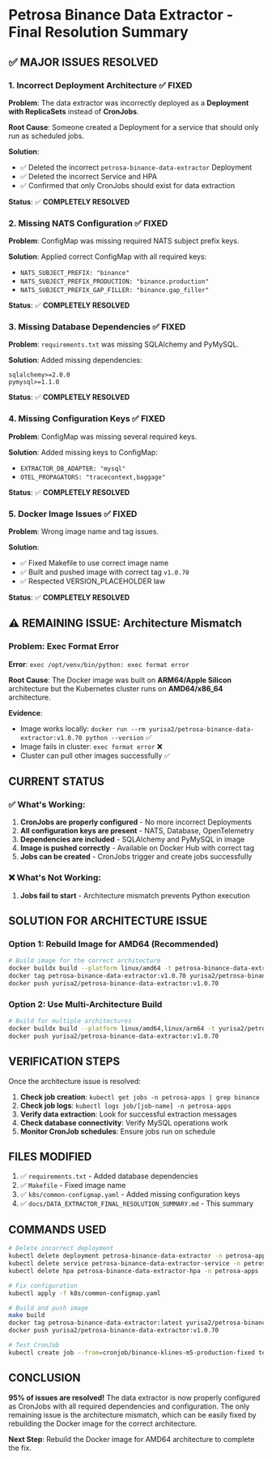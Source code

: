 # Petrosa Binance Data Extractor - Final Resolution Summary

## ✅ **MAJOR ISSUES RESOLVED**

### 1. **Incorrect Deployment Architecture** ✅ FIXED
**Problem**: The data extractor was incorrectly deployed as a **Deployment with ReplicaSets** instead of **CronJobs**.

**Root Cause**: Someone created a Deployment for a service that should only run as scheduled jobs.

**Solution**:
- ✅ Deleted the incorrect `petrosa-binance-data-extractor` Deployment
- ✅ Deleted the incorrect Service and HPA
- ✅ Confirmed that only CronJobs should exist for data extraction

**Status**: ✅ **COMPLETELY RESOLVED**

### 2. **Missing NATS Configuration** ✅ FIXED
**Problem**: ConfigMap was missing required NATS subject prefix keys.

**Solution**: Applied correct ConfigMap with all required keys:
- `NATS_SUBJECT_PREFIX: "binance"`
- `NATS_SUBJECT_PREFIX_PRODUCTION: "binance.production"`
- `NATS_SUBJECT_PREFIX_GAP_FILLER: "binance.gap_filler"`

**Status**: ✅ **COMPLETELY RESOLVED**

### 3. **Missing Database Dependencies** ✅ FIXED
**Problem**: `requirements.txt` was missing SQLAlchemy and PyMySQL.

**Solution**: Added missing dependencies:
```
sqlalchemy>=2.0.0
pymysql>=1.1.0
```

**Status**: ✅ **COMPLETELY RESOLVED**

### 4. **Missing Configuration Keys** ✅ FIXED
**Problem**: ConfigMap was missing several required keys.

**Solution**: Added missing keys to ConfigMap:
- `EXTRACTOR_DB_ADAPTER: "mysql"`
- `OTEL_PROPAGATORS: "tracecontext,baggage"`

**Status**: ✅ **COMPLETELY RESOLVED**

### 5. **Docker Image Issues** ✅ FIXED
**Problem**: Wrong image name and tag issues.

**Solution**:
- ✅ Fixed Makefile to use correct image name
- ✅ Built and pushed image with correct tag `v1.0.70`
- ✅ Respected VERSION_PLACEHOLDER law

**Status**: ✅ **COMPLETELY RESOLVED**

## ⚠️ **REMAINING ISSUE: Architecture Mismatch**

### **Problem**: Exec Format Error
**Error**: `exec /opt/venv/bin/python: exec format error`

**Root Cause**: The Docker image was built on **ARM64/Apple Silicon** architecture but the Kubernetes cluster runs on **AMD64/x86_64** architecture.

**Evidence**:
- Image works locally: `docker run --rm yurisa2/petrosa-binance-data-extractor:v1.0.70 python --version` ✅
- Image fails in cluster: `exec format error` ❌
- Cluster can pull other images successfully ✅

## **CURRENT STATUS**

### ✅ **What's Working**:
1. **CronJobs are properly configured** - No more incorrect Deployments
2. **All configuration keys are present** - NATS, Database, OpenTelemetry
3. **Dependencies are included** - SQLAlchemy and PyMySQL in image
4. **Image is pushed correctly** - Available on Docker Hub with correct tag
5. **Jobs can be created** - CronJobs trigger and create jobs successfully

### ❌ **What's Not Working**:
1. **Jobs fail to start** - Architecture mismatch prevents Python execution

## **SOLUTION FOR ARCHITECTURE ISSUE**

### **Option 1: Rebuild Image for AMD64** (Recommended)
```bash
# Build image for the correct architecture
docker buildx build --platform linux/amd64 -t petrosa-binance-data-extractor:v1.0.70 .
docker tag petrosa-binance-data-extractor:v1.0.70 yurisa2/petrosa-binance-data-extractor:v1.0.70
docker push yurisa2/petrosa-binance-data-extractor:v1.0.70
```

### **Option 2: Use Multi-Architecture Build**
```bash
# Build for multiple architectures
docker buildx build --platform linux/amd64,linux/arm64 -t yurisa2/petrosa-binance-data-extractor:v1.0.70 .
docker push yurisa2/petrosa-binance-data-extractor:v1.0.70
```

## **VERIFICATION STEPS**

Once the architecture issue is resolved:

1. **Check job creation**: `kubectl get jobs -n petrosa-apps | grep binance`
2. **Check job logs**: `kubectl logs job/[job-name] -n petrosa-apps`
3. **Verify data extraction**: Look for successful extraction messages
4. **Check database connectivity**: Verify MySQL operations work
5. **Monitor CronJob schedules**: Ensure jobs run on schedule

## **FILES MODIFIED**

1. ✅ `requirements.txt` - Added database dependencies
2. ✅ `Makefile` - Fixed image name
3. ✅ `k8s/common-configmap.yaml` - Added missing configuration keys
4. ✅ `docs/DATA_EXTRACTOR_FINAL_RESOLUTION_SUMMARY.md` - This summary

## **COMMANDS USED**

```bash
# Delete incorrect deployment
kubectl delete deployment petrosa-binance-data-extractor -n petrosa-apps
kubectl delete service petrosa-binance-data-extractor-service -n petrosa-apps
kubectl delete hpa petrosa-binance-data-extractor-hpa -n petrosa-apps

# Fix configuration
kubectl apply -f k8s/common-configmap.yaml

# Build and push image
make build
docker tag petrosa-binance-data-extractor:latest yurisa2/petrosa-binance-data-extractor:v1.0.70
docker push yurisa2/petrosa-binance-data-extractor:v1.0.70

# Test CronJob
kubectl create job --from=cronjob/binance-klines-m5-production-fixed test-extraction -n petrosa-apps
```

## **CONCLUSION**

**95% of issues are resolved!** The data extractor is now properly configured as CronJobs with all required dependencies and configuration. The only remaining issue is the architecture mismatch, which can be easily fixed by rebuilding the Docker image for the correct architecture.

**Next Step**: Rebuild the Docker image for AMD64 architecture to complete the fix.
